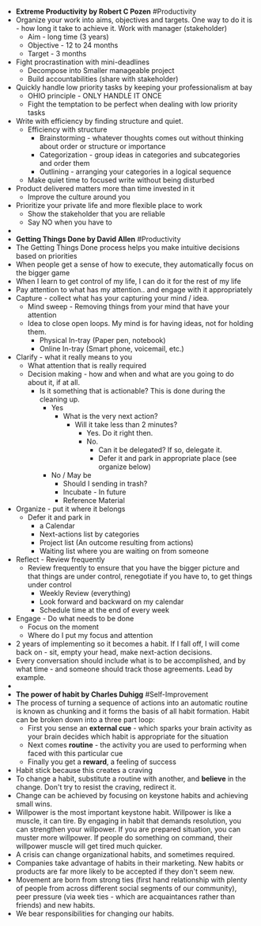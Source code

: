 - **Extreme Productivity by Robert C Pozen** #Productivity
- Organize your work into aims, objectives and targets. One way to do it is - how long it take to achieve it. Work with manager (stakeholder)
	- Aim - long time (3 years)
	- Objective - 12 to 24 months
	- Target - 3 months
- Fight procrastination with mini-deadlines
	- Decompose into Smaller manageable project
	- Build accountabilities (share with stakeholder)
- Quickly handle low priority tasks by keeping your professionalism at bay
	- OHIO principle - ONLY HANDLE IT ONCE
	- Fight the temptation to be perfect when dealing with low priority tasks
- Write with efficiency by finding structure and quiet.
	- Efficiency with structure
		- Brainstorming - whatever thoughts comes out without thinking about order or structure or importance
		- Categorization - group ideas in categories and subcategories and order them
		- Outlining - arranging your categories in a logical sequence
	- Make quiet time to focused write without being disturbed
- Product delivered matters more than time invested in it
	- Improve the culture around you
- Prioritize your private life and more flexible place to work
	- Show the stakeholder that you are reliable
	- Say NO when you have to
-
- **Getting Things Done by David Allen** #Productivity
- The Getting Things Done process helps you make intuitive decisions based on priorities
- When people get a sense of how to execute, they automatically focus on the bigger game
- When I learn to get control of my life, I can do it for the rest of my life
- Pay attention to what has my attention.. and engage with it appropriately
- Capture - collect what has your capturing your mind / idea.
	- Mind sweep - Removing things from your mind that have your attention
	- Idea to close open loops. My mind is for having ideas, not for holding them.
		- Physical In-tray (Paper pen, notebook)
		- Online In-tray (Smart phone, voicemail, etc.)
- Clarify - what it really means to you
	- What attention that is really required
	- Decision making - how and when and what are you going to do about it, if at all.
		- Is it something that is actionable? This is done during the cleaning up.
			- Yes
				- What is the very next action?
					- Will it take less than 2 minutes?
						- Yes. Do it right then.
						- No.
							- Can it be delegated? If so, delegate it.
							- Defer it and park in appropriate place (see organize below)
			- No / May be
				- Should I sending in trash?
				- Incubate - In future
				- Reference Material
- Organize - put it where it belongs
	- Defer it and park in
		- a Calendar
		- Next-actions list by categories
		- Project list (An outcome resulting from actions)
		- Waiting list where you are waiting on from someone
- Reflect - Review frequently
	- Review frequently to ensure that you have the bigger picture and that things are under control, renegotiate if you have to, to get things under control
		- Weekly Review (everything)
		- Look forward and backward on my calendar
		- Schedule time at the end of every week
- Engage - Do what needs to be done
	- Focus on the moment
	- Where do I put my focus and attention
- 2 years of implementing so it becomes a habit. If I fall off, I will come back on - sit, empty your head, make next-action decisions.
- Every conversation should include what is to be accomplished, and by what time - and someone should track those agreements. Lead by example.
-
- **The power of habit by Charles Duhigg** #Self-Improvement
- The process of turning a sequence of actions into an automatic routine is known as chunking and it forms the basis of all habit formation. Habit can be broken down into a three part loop:
	- First you sense an **external cue** - which sparks your brain activity as your brain decides which habit is appropriate for the situation
	- Next comes **routine** - the activity you are used to performing when faced with this particular cue
	- Finally you get a **reward**, a feeling of success
- Habit stick because this creates a craving
- To change a habit, substitute a routine with another, and **believe** in the change. Don't try to resist the craving, redirect it.
- Change can be achieved by focusing on keystone habits and achieving small wins.
- Willpower is the most important keystone habit. Willpower is like a muscle, it can tire. By engaging in habit that demands resolution, you can strengthen your willpower. If you are prepared situation, you can muster more willpower. If people do something on command, their willpower muscle will get tired much quicker.
- A crisis can change organizational habits, and sometimes required.
- Companies take advantage of habits in their marketing. New habits or products are far more likely to be accepted if they don't seem new.
- Movement are born from strong ties (first hand relationship with plenty of people from across different social segments of our community), peer pressure (via week ties - which are acquaintances rather than friends) and new habits.
- We bear responsibilities for changing our habits.
